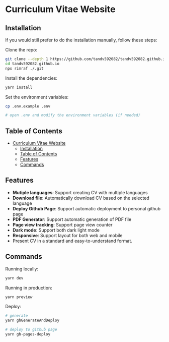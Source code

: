 # Curriculum Vitae Website

## Installation

If you would still prefer to do the installation manually, follow these steps:

Clone the repo:

```bash
git clone --depth 1 https://github.com/tandv592082/tandv592082.github.io.git
cd tandv592082.github.io
npx rimraf ./.git
```

Install the dependencies:

```bash
yarn install
```

Set the environment variables:

```bash
cp .env.example .env

# open .env and modify the environment variables (if needed)
```

## Table of Contents

- [Curriculum Vitae Website](#curriculum-vitae-website)
  - [Installation](#installation)
  - [Table of Contents](#table-of-contents)
  - [Features](#features)
  - [Commands](#commands)

## Features

- **Mutiple languages**: Support creating CV with multiple languages
- **Download file**: Automatically download CV based on the selected language
- **Deploy Github Page**: Support automatic deployment to personal github page
- **PDF Generator**: Support automatic generation of PDF file
- **Page view tracking**: Support page view counter
- **Dark mode**: Support both dark light mode
- **Responsive**: Support layout for both web and mobile
- Present CV in a standard and easy-to-understand format.

## Commands

Running locally:

```bash
yarn dev
```

Running in production:

```bash
yarn preview
```

Deploy:

```bash
# generate
yarn ghGenerateAndDeploy

# deploy to github page 
yarn gh-pages-deploy
```
